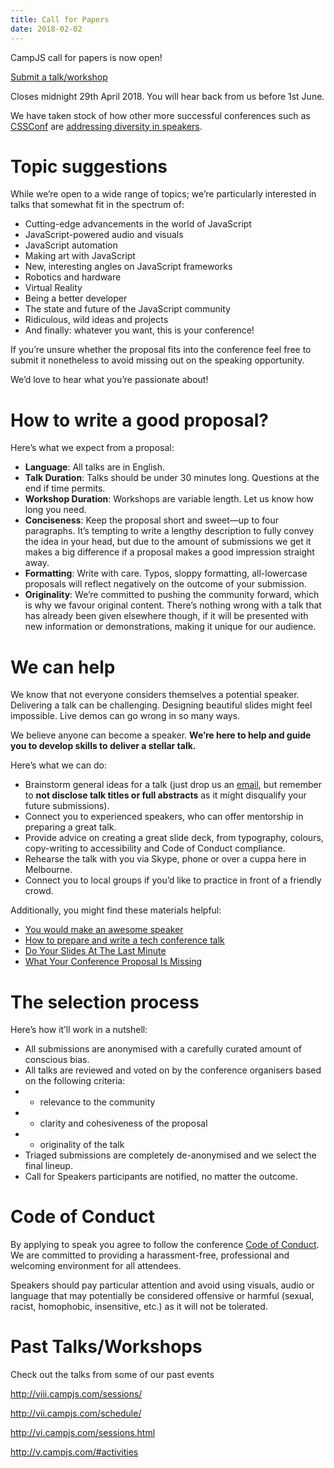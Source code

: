 ```yaml
---
title: Call for Papers
date: 2018-02-02
---
```


CampJS call for papers is now open!

<a class="btn btn-primary btn-lg" href="https://docs.google.com/forms/d/e/1FAIpQLSfGGf4jZLf4SQNBljGxdxqtOZ7XR_sd4xFSoeZ8qpCJfMeY2A/viewform">Submit a talk/workshop</a>

Closes midnight 29th April 2018. You will hear back from us before 1st June.

We have taken stock of how other more successful conferences such as [CSSConf](https://2018.jsconfau.com/call-for-speakers) are [addressing diversity in speakers](http://2016.cssconf.com.au/2016/07/01/cfp.html).

# Topic suggestions

While we’re open to a wide range of topics; we’re particularly interested in talks that somewhat fit in the spectrum of:

* Cutting-edge advancements in the world of JavaScript
* JavaScript-powered audio and visuals
* JavaScript automation
* Making art with JavaScript
* New, interesting angles on JavaScript frameworks
* Robotics and hardware
* Virtual Reality
* Being a better developer
* The state and future of the JavaScript community
* Ridiculous, wild ideas and projects
* And finally: whatever you want, this is your conference!

If you’re unsure whether the proposal fits into the conference feel free to submit it nonetheless to avoid missing out on the speaking opportunity.

We’d love to hear what you’re passionate about!


# How to write a good proposal?

Here’s what we expect from a proposal:

* __Language__: All talks are in English.
* __Talk Duration__: Talks should be under 30 minutes long. Questions at the end if time permits.
* __Workshop Duration__: Workshops are variable length. Let us know how long you need.
* __Conciseness__: Keep the proposal short and sweet—up to four paragraphs. It’s tempting to write a lengthy description to fully convey the idea in your head, but due to the amount of submissions we get it makes a big difference if a proposal makes a good impression straight away.
* __Formatting__: Write with care. Typos, sloppy formatting, all-lowercase proposals will reflect negatively on the outcome of your submission.
* __Originality__: We’re committed to pushing the community forward, which is why we favour original content. There’s nothing wrong with a talk that has already been given elsewhere though, if it will be presented with new information or demonstrations, making it unique for our audience.

# We can help

We know that not everyone considers themselves a potential speaker. Delivering a talk can be challenging. Designing beautiful slides might feel impossible. Live demos can go wrong in so many ways.

We believe anyone can become a speaker.  **We’re here to help and guide you to develop skills to deliver a stellar talk.**

Here’s what we can do:

* Brainstorm general ideas for a talk (just drop us an [email](mailto:team@campjs.com), but remember to **not disclose talk titles or full abstracts** as it might disqualify your future submissions).
* Connect you to experienced speakers, who can offer mentorship in preparing a great talk.
* Provide advice on creating a great slide deck, from typography, colours, copy-writing to accessibility and Code of Conduct compliance.
* Rehearse the talk with you via Skype, phone or over a cuppa here in Melbourne.
* Connect you to local groups if you’d like to practice in front of a friendly crowd.

Additionally, you might find these materials helpful:

* [You would make an awesome speaker](http://weareallaweso.me/)
* [How to prepare and write a tech conference talk](http://wunder.schoenaberselten.com/2016/02/16/how-to-prepare-and-write-a-tech-conference-talk/)
* [Do Your Slides At The Last Minute](https://emptysqua.re/blog/how-i-write-a-conference-talk/)
* [What Your Conference Proposal Is Missing](http://www.sarahmei.com/blog/2014/04/07/what-your-conference-proposal-is-missing/)

# The selection process

Here’s how it’ll work in a nutshell:

* All submissions are anonymised with a carefully curated amount of conscious bias.
* All talks are reviewed and voted on by the conference organisers based on the following criteria:
* * relevance to the community
* * clarity and cohesiveness of the proposal
* * originality of the talk
* Triaged submissions are completely de-anonymised and we select the final lineup.
* Call for Speakers participants are notified, no matter the outcome.

# Code of Conduct

By applying to speak you agree to follow the conference [Code of Conduct](/code-of-conduct). We are committed to providing a harassment-free, professional and welcoming environment for all attendees.

Speakers should pay particular attention and avoid using visuals, audio or language that may potentially be considered offensive or harmful (sexual, racist, homophobic, insensitive, etc.) as it will not be tolerated.

# Past Talks/Workshops

Check out the talks from some of our past events

http://viii.campjs.com/sessions/

http://vii.campjs.com/schedule/

http://vi.campjs.com/sessions.html

http://v.campjs.com/#activities